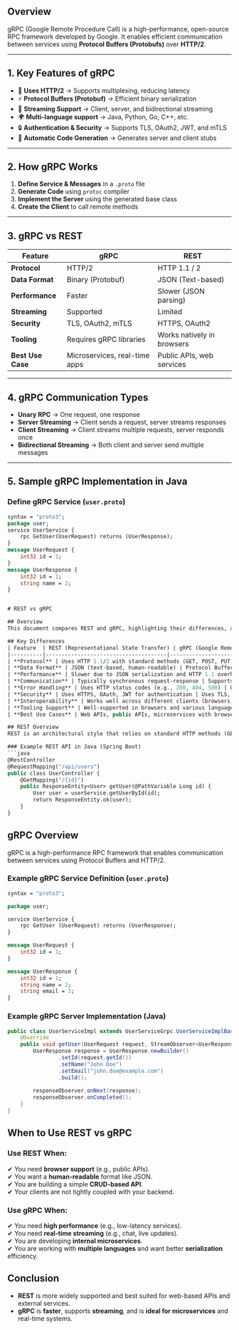 ## Overview
gRPC (Google Remote Procedure Call) is a high-performance, open-source RPC framework developed by Google. 
It enables efficient communication between services using **Protocol Buffers (Protobufs)** over **HTTP/2**.

---

## 1. Key Features of gRPC
- 🚀 **Uses HTTP/2** → Supports multiplexing, reducing latency  
- ⚡ **Protocol Buffers (Protobuf)** → Efficient binary serialization  
- 🔄 **Streaming Support** → Client, server, and bidirectional streaming  
- 🌍 **Multi-language support** → Java, Python, Go, C++, etc.  
- 🔒 **Authentication & Security** → Supports TLS, OAuth2, JWT, and mTLS  
- 🤖 **Automatic Code Generation** → Generates server and client stubs  

---

## 2. How gRPC Works
1. **Define Service & Messages** in a `.proto` file  
2. **Generate Code** using `protoc` compiler  
3. **Implement the Server** using the generated base class  
4. **Create the Client** to call remote methods  

---

## 3. gRPC vs REST
| Feature  | gRPC | REST |
|----------|------|------|
| **Protocol** | HTTP/2 | HTTP 1.1 / 2 |
| **Data Format** | Binary (Protobuf) | JSON (Text-based) |
| **Performance** | Faster | Slower (JSON parsing) |
| **Streaming** | Supported | Limited |
| **Security** | TLS, OAuth2, mTLS | HTTPS, OAuth2 |
| **Tooling** | Requires gRPC libraries | Works natively in browsers |
| **Best Use Case** | Microservices, real-time apps | Public APIs, web services |

---

## 4. gRPC Communication Types
- **Unary RPC** → One request, one response  
- **Server Streaming** → Client sends a request, server streams responses  
- **Client Streaming** → Client streams multiple requests, server responds once  
- **Bidirectional Streaming** → Both client and server send multiple messages  

---

## 5. Sample gRPC Implementation in Java
### **Define gRPC Service (`user.proto`)**
```proto
syntax = "proto3";
package user;
service UserService {
    rpc GetUser(UserRequest) returns (UserResponse);
}
message UserRequest {
    int32 id = 1;
}
message UserResponse {
    int32 id = 1;
    string name = 2;
}


# REST vs gRPC

## Overview
This document compares REST and gRPC, highlighting their differences, advantages, and use cases.

## Key Differences
| Feature  | REST (Representational State Transfer) | gRPC (Google Remote Procedure Call) |
|----------|--------------------------------------|----------------------------------|
| **Protocol** | Uses HTTP 1.1/2 with standard methods (GET, POST, PUT, DELETE) | Uses HTTP/2 with binary data over Protocol Buffers |
| **Data Format** | JSON (text-based, human-readable) | Protocol Buffers (binary, compact, efficient) |
| **Performance** | Slower due to JSON serialization and HTTP 1.1 overhead | Faster due to HTTP/2 multiplexing and binary serialization |
| **Communication** | Typically synchronous request-response | Supports bidirectional streaming, client streaming, and server streaming |
| **Error Handling** | Uses HTTP status codes (e.g., 200, 404, 500) | Uses rich error messages and status codes from Protocol Buffers |
| **Security** | Uses HTTPS, OAuth, JWT for authentication | Uses TLS, mTLS, and supports authentication via Google IAM, JWT, etc. |
| **Interoperability** | Works well across different clients (browsers, mobile, etc.) | Requires gRPC support, not natively supported in browsers |
| **Tooling Support** | Well-supported in browsers and various languages | Requires gRPC libraries and support in client languages |
| **Best Use Cases** | Web APIs, public APIs, microservices with browser clients | Microservices, real-time applications, internal services |

## REST Overview
REST is an architectural style that relies on standard HTTP methods (GET, POST, PUT, DELETE) to enable communication between services.

### Example REST API in Java (Spring Boot)
```java
@RestController
@RequestMapping("/api/users")
public class UserController {
    @GetMapping("/{id}")
    public ResponseEntity<User> getUser(@PathVariable Long id) {
        User user = userService.getUserById(id);
        return ResponseEntity.ok(user);
    }
}
```

## gRPC Overview
gRPC is a high-performance RPC framework that enables communication between services using Protocol Buffers and HTTP/2.

### Example gRPC Service Definition (`user.proto`)
```proto
syntax = "proto3";

package user;

service UserService {
    rpc GetUser (UserRequest) returns (UserResponse);
}

message UserRequest {
    int32 id = 1;
}

message UserResponse {
    int32 id = 1;
    string name = 2;
    string email = 3;
}
```

### Example gRPC Server Implementation (Java)
```java
public class UserServiceImpl extends UserServiceGrpc.UserServiceImplBase {
    @Override
    public void getUser(UserRequest request, StreamObserver<UserResponse> responseObserver) {
        UserResponse response = UserResponse.newBuilder()
                .setId(request.getId())
                .setName("John Doe")
                .setEmail("john.doe@example.com")
                .build();
        
        responseObserver.onNext(response);
        responseObserver.onCompleted();
    }
}
```

## When to Use REST vs gRPC
### **Use REST When:**
✔ You need **browser support** (e.g., public APIs).  
✔ You want a **human-readable** format like JSON.  
✔ You are building a simple **CRUD-based API**.  
✔ Your clients are not tightly coupled with your backend.

### **Use gRPC When:**
✔ You need **high performance** (e.g., low-latency services).  
✔ You need **real-time streaming** (e.g., chat, live updates).  
✔ You are developing **internal microservices**.  
✔ You are working with **multiple languages** and want better **serialization** efficiency.  

## Conclusion
- **REST** is more widely supported and best suited for web-based APIs and external services.
- **gRPC** is **faster**, supports **streaming**, and is **ideal for microservices** and real-time systems.


